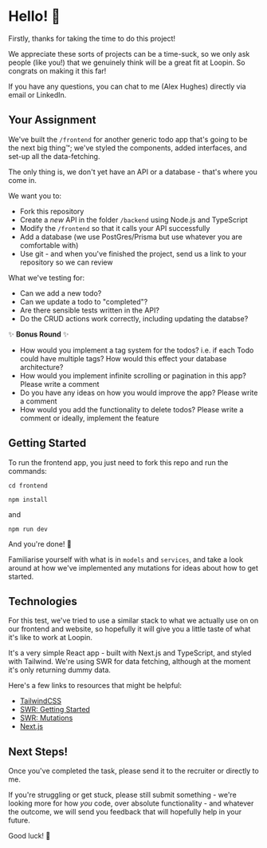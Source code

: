 # Hello! 👋

Firstly, thanks for taking the time to do this project!

We appreciate these sorts of projects can be a time-suck, so we only ask people (like you!) that we genuinely think will be a great fit at Loopin. So congrats on making it this far!

If you have any questions, you can chat to me (Alex Hughes) directly via email or LinkedIn.

## Your Assignment

We've built the `/frontend` for another generic todo app that's going to be the next big thing™; we've styled the components, added interfaces, and set-up all the data-fetching.

The only thing is, we don't yet have an API or a database - that's where you come in.

We want you to:

- Fork this repository
- Create a _new_ API in the folder `/backend` using Node.js and TypeScript
- Modify the `/frontend` so that it calls your API successfully
- Add a database (we use PostGres/Prisma but use whatever you are comfortable with)
- Use git - and when you've finished the project, send us a link to your repository so we can review

What we've testing for:

- Can we add a new todo?
- Can we update a todo to "completed"?
- Are there sensible tests written in the API?
- Do the CRUD actions work correctly, including updating the databse?

✨ **Bonus Round** ✨

- How would you implement a tag system for the todos? i.e. if each Todo could have multiple tags? How would this effect your database architecture?
- How would you implement infinite scrolling or pagination in this app? Please write a comment
- Do you have any ideas on how you would improve the app? Please write a comment
- How would you add the functionality to delete todos? Please write a comment or ideally, implement the feature

## Getting Started

To run the frontend app, you just need to fork this repo and run the commands:

```
cd frontend
```

```
npm install
```

and

```
npm run dev
```

And you're done! 🎉

Familiarise yourself with what is in `models` and `services`, and take a look around at how we've implemented any mutations for ideas about how to get started.

## Technologies

For this test, we've tried to use a similar stack to what we actually use on on our frontend and website, so hopefully it will give you a little taste of what it's like to work at Loopin.

It's a very simple React app - built with Next.js and TypeScript, and styled with Tailwind. We're using SWR for data fetching, although at the moment it's only returning dummy data.

Here's a few links to resources that might be helpful:

- [TailwindCSS](https://tailwindcss.com/)
- [SWR: Getting Started](https://swr.vercel.app/docs/getting-started)
- [SWR: Mutations](https://swr.vercel.app/docs/mutation)
- [Next.js](https://nextjs.org/)

## Next Steps!

Once you've completed the task, please send it to the recruiter or directly to me.

If you're struggling or get stuck, please still submit something - we're looking more for how _you_ code, over absolute functionality - and whatever the outcome, we will send you feedback that will hopefully help in your future.

Good luck! 🤞

